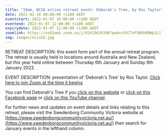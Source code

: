 ```yaml
---
title: "10am, NCIA online retreat event: Deborah's Tree, by Ros Taylor"
date: 2021-01-18 00:00:00 +1100 AEDT
eventstart: 2022-01-07 10:00:00 +1100 AEDT
eventend: 2022-01-07 12:00:00 +1100 AEDT
expirydate: 2022-01-07 12:00:00 +1100 AEDT
zoomlink: https://us02web.zoom.us/j/81419610190?pwd=cVVCTnFSNVhROWp2L1lDUXlIZWhjQT09
img: images/nciaID.jpg
---
```


RETREAT DESCRIPTION: this event form part of the annual retreat program. The retreat is usually held in locations around Australia and New Zealand, but this year held online between Thursday 6th January and Sunday 9th January 2022.

EVENT DESCRIPTION: presentation of 'Deborah's Tree' by Ros Taylor. [Click here to join Zoom at the time it begins](https://us02web.zoom.us/j/81419610190?pwd=cVVCTnFSNVhROWp2L1lDUXlIZWhjQT09)

You can find Deborah's Tree if you [click on this website](https://www.deborahstree.org/) or [click on this Facebook page](https://www.facebook.com/deborahstree.org/) or [click on this YouTube channel](https://www.youtube.com/channel/UCU1RhN5w0L_9cciAfoJc50w).

For further news and updates on event details and links relating to this retreat, please visit the Swedenborg Community Victoria website at [https://www.swedenborgcommunityvictoria.net.au/](https://www.swedenborgcommunityvictoria.net.au/) then search for January events in the lefthand column.
